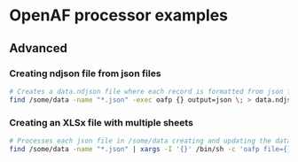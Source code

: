 # OpenAF processor examples

## Advanced

### Creating ndjson file from json files

```bash
# Creates a data.ndjson file where each record is formatted from json files in /some/data 
find /some/data -name "*.json" -exec oafp {} output=json \; > data.ndjson
```

### Creating an XLSx file with multiple sheets

```bash
# Processes each json file in /some/data creating and updating the data.xlsx file with a sheet for each file 
find /some/data -name "*.json" | xargs -I '{}' /bin/sh -c 'oafp file={} output=xls xlsfile=data.xlsx xlsopen=false xlssheet=$(echo {} | sed "s/.*\/\(.*\)\.json/\1/g" )'
```